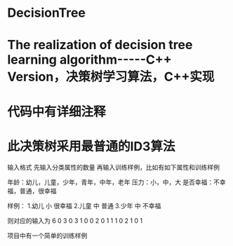 # DecisionTree
# The realization of decision tree learning algorithm-----C++ Version，决策树学习算法，C++实现

# 代码中有详细注释
# 此决策树采用最普通的ID3算法


输入格式
先输入分类属性的数量
再输入训练样例，比如有如下属性和训练样例

年龄：幼儿，儿童，少年，青年，中年，老年
压力：小，中，大
是否幸福：不幸福，普通，很幸福

样例：
1.幼儿 小 很幸福
2.儿童 中 普通
3.少年 中 不幸福

则对应的输入为
6 0
3 0
3 1
0 0 2 0
1 1 1 0
2 1 0 1

项目中有一个简单的训练样例

